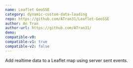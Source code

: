 ```yaml
---
name: Leaflet GeoSSE
category: dynamic-custom-data-loading
repo: https://github.com/ATran31/Leaflet-GeoSSE
author: An Tran
author-url: https://github.com/ATran31/
demo: 
compatible-v0:
compatible-v1: true
compatible-v2: false
---
```


Add realtime data to a Leaflet map using server sent events.
